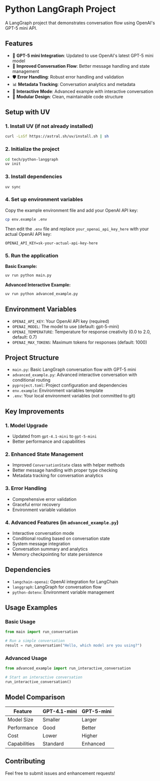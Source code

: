 # Python LangGraph Project

A LangGraph project that demonstrates conversation flow using OpenAI's GPT-5 mini API.

## Features

- 🤖 **GPT-5 mini Integration**: Updated to use OpenAI's latest GPT-5 mini model
- 🔄 **Improved Conversation Flow**: Better message handling and state management
- 🛡️ **Error Handling**: Robust error handling and validation
- 📊 **Metadata Tracking**: Conversation analytics and metadata
- 🎯 **Interactive Mode**: Advanced example with interactive conversation
- 🔧 **Modular Design**: Clean, maintainable code structure

## Setup with UV

### 1. Install UV (if not already installed)
```bash
curl -LsSf https://astral.sh/uv/install.sh | sh
```

### 2. Initialize the project
```bash
cd tech/python-langgraph
uv init
```

### 3. Install dependencies
```bash
uv sync
```

### 4. Set up environment variables
Copy the example environment file and add your OpenAI API key:
```bash
cp env.example .env
```

Then edit the `.env` file and replace `your_openai_api_key_here` with your actual OpenAI API key:
```
OPENAI_API_KEY=sk-your-actual-api-key-here
```

### 5. Run the application

**Basic Example:**
```bash
uv run python main.py
```

**Advanced Interactive Example:**
```bash
uv run python advanced_example.py
```

## Environment Variables

- `OPENAI_API_KEY`: Your OpenAI API key (required)
- `OPENAI_MODEL`: The model to use (default: gpt-5-mini)
- `OPENAI_TEMPERATURE`: Temperature for response creativity (0.0 to 2.0, default: 0.7)
- `OPENAI_MAX_TOKENS`: Maximum tokens for responses (default: 1000)

## Project Structure

- `main.py`: Basic LangGraph conversation flow with GPT-5 mini
- `advanced_example.py`: Advanced interactive conversation with conditional routing
- `pyproject.toml`: Project configuration and dependencies
- `env.example`: Environment variables template
- `.env`: Your local environment variables (not committed to git)

## Key Improvements

### 1. Model Upgrade
- Updated from `gpt-4.1-mini` to `gpt-5-mini`
- Better performance and capabilities

### 2. Enhanced State Management
- Improved `ConversationState` class with helper methods
- Better message handling with proper type checking
- Metadata tracking for conversation analytics

### 3. Error Handling
- Comprehensive error validation
- Graceful error recovery
- Environment variable validation

### 4. Advanced Features (in `advanced_example.py`)
- Interactive conversation mode
- Conditional routing based on conversation state
- System message integration
- Conversation summary and analytics
- Memory checkpointing for state persistence

## Dependencies

- `langchain-openai`: OpenAI integration for LangChain
- `langgraph`: LangGraph for conversation flow
- `python-dotenv`: Environment variable management

## Usage Examples

### Basic Usage
```python
from main import run_conversation

# Run a simple conversation
result = run_conversation("Hello, which model are you using?")
```

### Advanced Usage
```python
from advanced_example import run_interactive_conversation

# Start an interactive conversation
run_interactive_conversation()
```

## Model Comparison

| Feature | GPT-4.1-mini | GPT-5-mini |
|---------|---------------|-------------|
| Model Size | Smaller | Larger |
| Performance | Good | Better |
| Cost | Lower | Higher |
| Capabilities | Standard | Enhanced |

## Contributing

Feel free to submit issues and enhancement requests! 